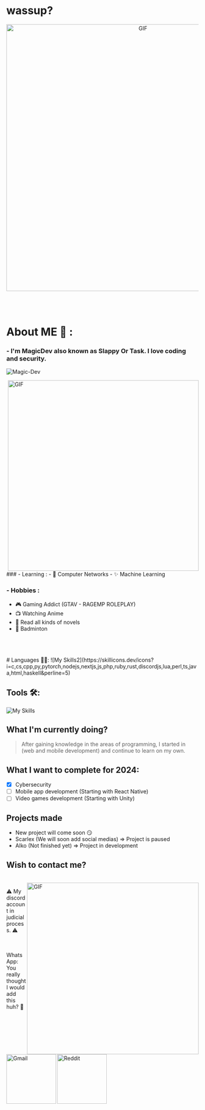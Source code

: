 # wassup?
<div align="center">
<img hight="300" width="700" alt="GIF" align="center" src="https://github.com/Xx-Ashutosh-xX/Xx-Ashutosh-xX/blob/master/assets/208593.gif">
</div>
</br>
</br>
</br>

# About ME 💬 :

### - I'm MagicDev also known as Slappy Or Task. I love coding and security.

<p align="left"> <img src="https://komarev.com/ghpvc/?username=TheM4g1cDev&label=Profile%20views&color=0e75b6&style=flat" alt="Magic-Dev" /> </p>
<img hight="400" width="500" alt="GIF" align="right" src="https://github.com/Xx-Ashutosh-xX/Xx-Ashutosh-xX/blob/master/assets/1936.gif">
### - Learning :
- 🛜 Computer Networks
- ✨ Machine Learning

### - Hobbies : 
- 🎮 Gaming Addict (GTAV - RAGEMP ROLEPLAY)
- 📺 Watching Anime
- 📖 Read all kinds of novels
- 🏸 Badminton

</br>
</br>
</br>
# Languages 👨‍💻:
![My Skills2](https://skillicons.dev/icons?i=c,cs,cpp,py,pytorch,nodejs,nextjs,js,php,ruby,rust,discordjs,lua,perl,ts,java,html,haskell&perline=5)

## Tools 🛠:
![My Skills](https://skillicons.dev/icons?i=discord,bots,eclipse,dotnet,mysql,mongodb,sqlite,visualstudio,vscode,vue,windows,linux,kali,nginx,postman,powershell,raspberrypi&perline=5)

## What I'm currently doing?
> After gaining knowledge in the areas of programming, I started in (web and mobile development) and continue to learn on my own.

## What I want to complete for 2024:
- [x] Cybersecurity
- [ ] Mobile app development (Starting with React Native)
- [ ] Video games development (Starting with Unity)

## Projects made
- New project will come soon 😏
- Scarlex (We will soon add social medias) => Project is paused
- AIko (Not finished yet) => Project in development

## Wish to contact me?

<p>
 </br>
<img hight="320" width="450" align="right" alt="GIF" src="https://github.com/Xx-Ashutosh-xX/Xx-Ashutosh-xX/blob/master/assets/93195.gif">


⚠️ My discord account in judicial process. ⚠️

<a href="https://t.me/TheMagicDev">
 <img align="left" alt="Gmail" width="130" hight="100" src="https://upload.wikimedia.org/wikipedia/commons/thumb/8/82/Telegram_logo.svg/512px-Telegram_logo.svg.png" />
</a>
<a href="https://www.reddit.com/user/TheMagicDev/">
  <img align="left" alt=" Reddit" width="130" hight="100" src="https://upload.wikimedia.org/wikipedia/en/thumb/b/bd/Reddit_Logo_Icon.svg/220px-Reddit_Logo_Icon.svg.png" />
</a>
</br>
</br>
WhatsApp: You really thought I would add this huh? 🤣
